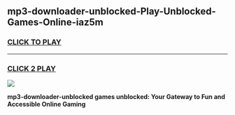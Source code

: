 
## mp3-downloader-unblocked-Play-Unblocked-Games-Online-iaz5m
<h3>
<a href="https://premium76.site?title=mp3-downloader-unblocked&ref=25A">CLICK TO PLAY</a></h3>
<hr>

<h3>
<a href="https://premium76.site?title=mp3-downloader-unblocked&ref=25A">CLICK 2 PLAY</a>
  
</h3>

<a href="https://premium76.site?title=mp3-downloader-unblocked&ref=25A"><img src="https://clearcache.store/games.png"></a>


**mp3-downloader-unblocked games unblocked: Your Gateway to Fun and Accessible Online Gaming**
